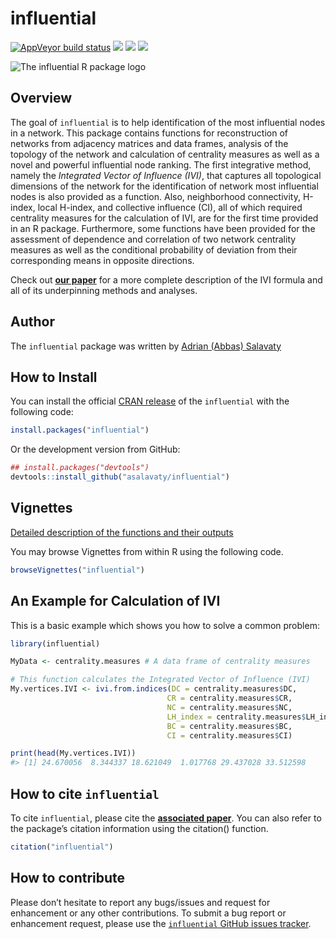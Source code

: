 
<!-- README.md is generated from README.Rmd. Please edit that file -->

# influential

<!-- badges: start -->

[![AppVeyor build
status](https://ci.appveyor.com/api/projects/status/github/asalavaty/influential?branch=master&svg=true)](https://ci.appveyor.com/project/asalavaty/influential)
[![](https://www.r-pkg.org/badges/version/influential?color=blue)](https://cran.r-project.org/package=influential)
[![](http://cranlogs.r-pkg.org/badges/grand-total/influential?color=green)](https://cran.r-project.org/package=influential)
[![](https://img.shields.io/badge/First%20integrative%20method%20for-Hub%20identification-blue.svg)](https://dx.doi.org/10.2139/ssrn.3565980)
<!-- badges: end -->

![The influential R package
logo](https://github.com/asalavaty/influential/blob/master/logo.png)

## Overview

The goal of `influential` is to help identification of the most
influential nodes in a network. This package contains functions for
reconstruction of networks from adjacency matrices and data frames,
analysis of the topology of the network and calculation of centrality
measures as well as a novel and powerful influential node ranking. The
first integrative method, namely the *Integrated Vector of Influence
(IVI)*, that captures all topological dimensions of the network for the
identification of network most influential nodes is also provided as a
function. Also, neighborhood connectivity, H-index, local H-index, and
collective influence (CI), all of which required centrality measures for
the calculation of IVI, are for the first time provided in an R package.
Furthermore, some functions have been provided for the assessment of
dependence and correlation of two network centrality measures as well as
the conditional probability of deviation from their corresponding means
in opposite directions.

Check out [**our paper**](https://doi.org/10.1101/2020.02.17.953430) for
a more complete description of the IVI formula and all of its
underpinning methods and analyses.

## Author

The `influential` package was written by [Adrian (Abbas)
Salavaty](https://www.AbbasSalavaty.com)

## How to Install

You can install the official [CRAN
release](https://cran.r-project.org/package=influential) of the
`influential` with the following code:

``` r
install.packages("influential")
```

Or the development version from GitHub:

``` r
## install.packages("devtools")
devtools::install_github("asalavaty/influential")
```

## Vignettes

[Detailed description of the functions and their
outputs](https://github.com/asalavaty/influential/blob/master/vignettes/Vignettes.md)

You may browse Vignettes from within R using the following code.

``` r
browseVignettes("influential")
```

## An Example for Calculation of IVI

This is a basic example which shows you how to solve a common problem:

``` r
library(influential)

MyData <- centrality.measures # A data frame of centrality measures

# This function calculates the Integrated Vector of Influence (IVI)
My.vertices.IVI <- ivi.from.indices(DC = centrality.measures$DC,       # Calculation of IVI
                                   CR = centrality.measures$CR,
                                   NC = centrality.measures$NC,
                                   LH_index = centrality.measures$LH_index,
                                   BC = centrality.measures$BC,
                                   CI = centrality.measures$CI)

print(head(My.vertices.IVI))
#> [1] 24.670056  8.344337 18.621049  1.017768 29.437028 33.512598
```

## How to cite `influential`

To cite `influential`, please cite the [**associated
paper**](https://dx.doi.org/10.2139/ssrn.3565980). You can also refer to
the package’s citation information using the citation() function.

``` r
citation("influential")
```

## How to contribute

Please don’t hesitate to report any bugs/issues and request for
enhancement or any other contributions. To submit a bug report or
enhancement request, please use the [`influential` GitHub issues
tracker](https://github.com/asalavaty/influential/issues).
